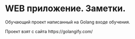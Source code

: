 <h1>WEB приложение. Заметки.</h1>
<p>Обучающий проект написанный на Golang входе обучения.</p>
<p>Проект взят с сайта https://golangify.com/</p>
